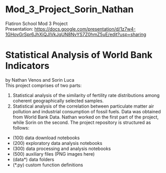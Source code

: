 # Mod_3_Project_Sorin_Nathan
Flatiron School Mod 3 Project  
Presentation: https://docs.google.com/presentation/d/1z7w4-1GHovGrSpr6JhXiQJIVkJqUN8NvYS7Z0hmZ5uE/edit?usp=sharing
  
# Statistical Analysis of World Bank Indicators <br>
by Nathan Venos and Sorin Luca  
This project comprises of two parts:
1. Statistical analysis of the similarity of fertility rate distributions among coherent geographically selected samples.
2. Statistical analysis of the correlation between particulate matter air
pollution and industrial consumption of fossil fuels.
Data was obtained from World Bank Data. Nathan worked on the first part
of the project, while Sorin on the second.
The project repository is structured as follows:
 - (100) data download notebooks
 - (200) exploratory data analysis notebooks
 - (300) data processing and analysis notebooks
 - (500) auxiliary files (PNG images here)
 - (data*) data folders
 - (*.py) custom function definitions
